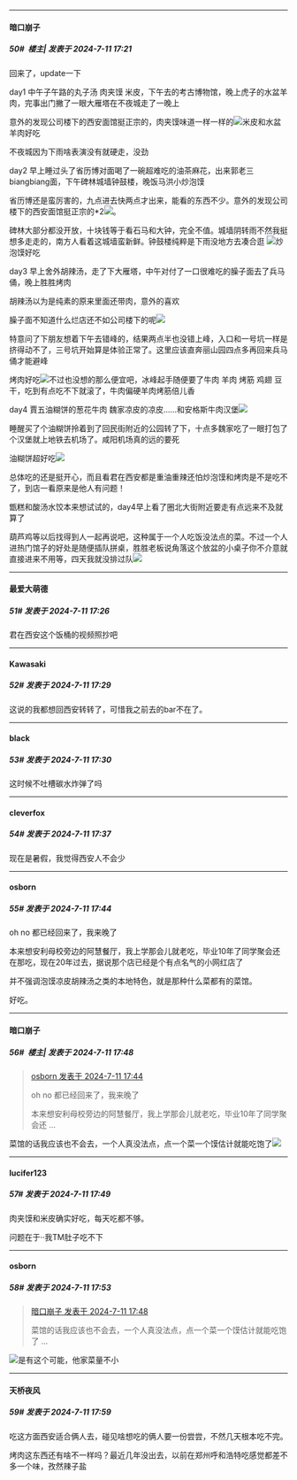 ﻿
*****

####  暗口崩子  
##### 50#         楼主| 发表于 2024-7-11 17:21

回来了，update一下

day1 中午子午路的丸子汤 肉夹馍 米皮，下午去的考古博物馆，晚上虎子的水盆羊肉，完事出门撇了一眼大雁塔在不夜城走了一晚上

意外的发现公司楼下的西安面馆挺正宗的，肉夹馍味道一样一样的<img src="https://static.saraba1st.com/image/smiley/face2017/067.png" referrerpolicy="no-referrer">米皮和水盆羊肉好吃

不夜城因为下雨啥表演没有就硬走，没劲

day2 早上睡过头了省历博对面喝了一碗超难吃的油茶麻花，出来郭老三biangbiang面，下午碑林城墙钟鼓楼，晚饭马洪小炒泡馍

省历博还是蛮厉害的，九点进去快两点才出来，能看的东西不少。意外的发现公司楼下的西安面馆挺正宗的*2<img src="https://static.saraba1st.com/image/smiley/face2017/067.png" referrerpolicy="no-referrer">。

碑林大部分都没开放，十块钱等于看石马和大钟，完全不值。城墙阴转雨不然我挺想多走走的，南方人看着这城墙蛮新鲜。钟鼓楼纯粹是下雨没地方去凑合逛
<img src="https://static.saraba1st.com/image/smiley/face2017/074.png" referrerpolicy="no-referrer">炒泡馍好吃

day3 早上舍外胡辣汤，走了下大雁塔，中午对付了一口很难吃的臊子面去了兵马俑，晚上胜胜烤肉

胡辣汤以为是纯素的原来里面还带肉，意外的喜欢

臊子面不知道什么烂店还不如公司楼下的呢<img src="https://static.saraba1st.com/image/smiley/face2017/001.png" referrerpolicy="no-referrer">

特意问了下朋友想着下午去错峰的，结果两点半也没错上峰，入口和一号坑一样是挤得动不了，三号坑开始算是体验正常了。这里应该直奔丽山园四点多再回来兵马俑才能避峰

烤肉好吃<img src="https://static.saraba1st.com/image/smiley/face2017/074.png" referrerpolicy="no-referrer">不过也没想的那么便宜吧，冰峰起手随便要了牛肉 羊肉 烤筋 鸡翅 豆干，吃到有点吃不下就滚了，牛肉偏硬羊肉烤筋倍儿香

day4 賈五油糊饼的葱花牛肉 魏家凉皮的凉皮……和安格斯牛肉汉堡<img src="https://static.saraba1st.com/image/smiley/face2017/049.png" referrerpolicy="no-referrer">

睡醒买了个油糊饼拎着到了回民街附近的公园转了下，十点多魏家吃了一眼打包了个汉堡就上地铁去机场了。咸阳机场真的远的要死

油糊饼超好吃<img src="https://static.saraba1st.com/image/smiley/face2017/034.png" referrerpolicy="no-referrer">

总体吃的还是挺开心，而且看君在西安都是重油重辣还怕炒泡馍和烤肉是不是吃不了，到店一看原来是他人有问题！

甑糕和酸汤水饺本来想试试的，day4早上看了圈北大街附近要走有点远来不及就算了

葫芦鸡等以后找得到人一起再说吧，这种属于一个人吃饭没法点的菜。不过一个人进热门馆子的好处是随便插队拼桌，胜胜老板说角落这个放盆的小桌子你不介意就直接进来不用等，四天我就没排过队<img src="https://static.saraba1st.com/image/smiley/face2017/066.png" referrerpolicy="no-referrer">


*****

####  最爱大萌德  
##### 51#       发表于 2024-7-11 17:26

君在西安这个饭桶的视频照抄吧

*****

####  Kawasaki  
##### 52#       发表于 2024-7-11 17:29

这说的我都想回西安转转了，可惜我之前去的bar不在了。

*****

####  black  
##### 53#       发表于 2024-7-11 17:30

这时候不吐槽碳水炸弹了吗


*****

####  cleverfox  
##### 54#       发表于 2024-7-11 17:37

现在是暑假，我觉得西安人不会少


*****

####  osborn  
##### 55#       发表于 2024-7-11 17:44

oh no 都已经回来了，我来晚了

本来想安利母校旁边的阿慧餐厅，我上学那会儿就老吃，毕业10年了同学聚会还在那吃，现在20年过去，据说那个店已经是个有点名气的小网红店了

并不强调泡馍凉皮胡辣汤之类的本地特色，就是那种什么菜都有的菜馆。

好吃。

*****

####  暗口崩子  
##### 56#         楼主| 发表于 2024-7-11 17:48

<blockquote><a href="httphttps://bbs.saraba1st.com/2b/forum.php?mod=redirect&amp;goto=findpost&amp;pid=65554925&amp;ptid=2190439" target="_blank">osborn 发表于 2024-7-11 17:44</a>

oh no 都已经回来了，我来晚了

本来想安利母校旁边的阿慧餐厅，我上学那会儿就老吃，毕业10年了同学聚会还 ...</blockquote>
菜馆的话我应该也不会去，一个人真没法点，点一个菜一个馍估计就能吃饱了<img src="https://static.saraba1st.com/image/smiley/face/09.gif" referrerpolicy="no-referrer">


*****

####  lucifer123  
##### 57#       发表于 2024-7-11 17:49

肉夹馍和米皮确实好吃，每天吃都不够。

问题在于··我TM肚子吃不下

*****

####  osborn  
##### 58#       发表于 2024-7-11 17:53

<blockquote><a href="httphttps://bbs.saraba1st.com/2b/forum.php?mod=redirect&amp;goto=findpost&amp;pid=65554956&amp;ptid=2190439" target="_blank">暗口崩子 发表于 2024-7-11 17:48</a>

菜馆的话我应该也不会去，一个人真没法点，点一个菜一个馍估计就能吃饱了 ...</blockquote>
<img src="https://static.saraba1st.com/image/smiley/face2017/037.png" referrerpolicy="no-referrer">是有这个可能，他家菜量不小


*****

####  天桥夜风  
##### 59#       发表于 2024-7-11 17:59

吃这方面西安适合俩人去，碰见啥想吃的俩人要一份尝尝，不然几天根本吃不完。

烤肉这东西还有啥不一样吗？最近几年没出去，以前在郑州呼和浩特吃感觉都差不多一个味，孜然辣子盐

